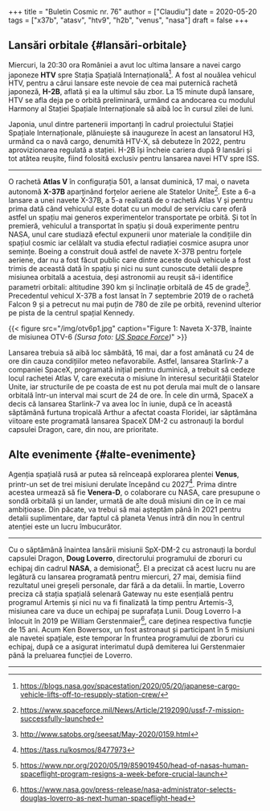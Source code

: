 +++
title = "Buletin Cosmic nr. 76"
author = ["Claudiu"]
date = 2020-05-20
tags = ["x37b", "atasv", "htv9", "h2b", "venus", "nasa"]
draft = false
+++

## Lansări orbitale {#lansări-orbitale}

Miercuri, la 20:30 ora României a avut loc ultima lansare a navei cargo japoneze **HTV** spre Stația Spațială Internațională[^fn:1]. A fost al nouălea vehicul HTV, pentru a cărui lansare este nevoie de cea mai puternică rachetă japoneză, **H-2B**, aflată și ea la ultimul său zbor. La 15 minute după lansare, HTV se afla deja pe o orbită preliminară, urmând ca andocarea cu modulul Harmony al Stației Spațiale Internaționale să aibă loc în cursul zilei de luni.

Japonia, unul dintre partenerii importanți în cadrul proiectului Stației Spațiale Internaționale, plănuiește să inaugureze în acest an lansatorul H3, urmând ca o navă cargo, denumită HTV-X, să debuteze în 2022, pentru aprovizionarea regulată a stației. H-2B își încheie cariera după 9 lansări și tot atâtea reușite, fiind folosită exclusiv pentru lansarea navei HTV spre ISS.

---

O rachetă **Atlas V** în configurația 501, a lansat duminică, 17 mai, o naveta autonomă **X-37B** aparținând forțelor aeriene ale Statelor Unite[^fn:2]. Este a 6-a lansare a unei navete X-37B, a 5-a realizată de o rachetă Atlas V și pentru prima dată când vehiculul este dotat cu un modul de serviciu care oferă astfel un spațiu mai generos experimentelor transportate pe orbită. Și tot în premieră, vehiculul a transportat în spațiu și două experimente pentru NASA, unul care studiază efectul expunerii unor materiale la condițiile din spațiul cosmic iar celălalt va studia efectul radiației cosmice asupra unor semințe. Boeing a construit două astfel de navete X-37B pentru forțele aeriene, dar nu a fost făcut public care dintre aceste două vehicule a fost trimis de această dată în spațiu și nici nu sunt cunoscute detalii despre misiunea orbitală a acestuia, deși astronomii au reușit să-i identifice parametri orbitali: altitudine 390 km și înclinație orbitală de 45 de grade[^fn:3]. Precedentul vehicul X-37B a fost lansat în 7 septembrie 2019 de o rachetă Falcon 9 și a petrecut nu mai puțin de 780 de zile pe orbită, revenind ulterior pe pista de la centrul spațial Kennedy.

{{< figure src="/img/otv6p1.jpg" caption="Figure 1: Naveta X-37B, înainte de misiunea OTV-6 _(Sursa foto: [US Space Force](https://www.spaceforce.mil/News/Article/2177702/next-x-37b-orbital-test-vehicle-scheduled-to-launch))_" >}}

Lansarea trebuia să aibă loc sâmbătă, 16 mai, dar a fost amânată cu 24 de ore din cauza condițiilor meteo nefavorabile. Astfel, lansarea Starlink-7 a companiei SpaceX, programată inițial pentru duminică, a trebuit să cedeze locul rachetei Atlas V, care executa o misiune în interesul securității Statelor Unite, iar structurile de pe coasta de est nu pot derula mai mult de o lansare orbitală într-un interval mai scurt de 24 de ore. În cele din urmă, SpaceX a decis că lansarea Starlink-7 va avea loc în iunie, după ce în această săptămână furtuna tropicală Arthur a afectat coasta Floridei, iar săptămâna viitoare este programată lansarea SpaceX DM-2 cu astronauți la bordul capsulei Dragon, care, din nou, are prioritate.


## Alte evenimente {#alte-evenimente}

Agenția spațială rusă ar putea să reînceapă explorarea plentei **Venus**, printr-un set de trei misiuni derulate începând cu 2027[^fn:4]. Prima dintre acestea urmează să fie **Venera-D**, o colaborare cu NASA, care presupune o sondă orbitală și un lander, urmată de alte două misiuni din ce în ce mai ambițioase. Din păcate, va trebui să mai așteptăm până în 2021 pentru detalii suplimentare, dar faptul că planeta Venus intră din nou în centrul atenției este un lucru îmbucurător.

---

Cu o săptămână înaintea lansării misiunii SpX-DM-2 cu astronauți la bordul capsulei Dragon, **Doug Loverro**, directorului programului de zboruri cu echipaj din cadrul **NASA**, a demisionat[^fn:5]. El a precizat că acest lucru nu are legătură cu lansarea programată pentru miercuri, 27 mai, demisia fiind rezultatul unei greșeli personale, dar fără a da detalii. În martie, Loverro preciza că stația spațială selenară Gateway nu este esențială pentru programul Artemis și nici nu va fi finalizată la timp pentru Artemis-3, misiunea care va duce un echipaj pe suprafața Lunii.
Doug Loverro l-a înlocuit în 2019 pe William Gerstenmaier[^fn:6], care deținea respectiva funcție de 15 ani. Acum Ken Bowersox, un fost astronaut și participant în 5 misiuni ale navetei spațiale, este temporar în fruntea programului de zboruri cu echipaj, după ce a asigurat interimatul după demiterea lui Gerstenmaier până la preluarea funcției de Loverro.

---

[^fn:1]: <https://blogs.nasa.gov/spacestation/2020/05/20/japanese-cargo-vehicle-lifts-off-to-resupply-station-crew/>
[^fn:2]: <https://www.spaceforce.mil/News/Article/2192090/ussf-7-mission-successfully-launched>
[^fn:3]: <http://www.satobs.org/seesat/May-2020/0159.html>
[^fn:4]: <https://tass.ru/kosmos/8477973>
[^fn:5]: <https://www.npr.org/2020/05/19/859019450/head-of-nasas-human-spaceflight-program-resigns-a-week-before-crucial-launch>
[^fn:6]: <https://www.nasa.gov/press-release/nasa-administrator-selects-douglas-loverro-as-next-human-spaceflight-head>